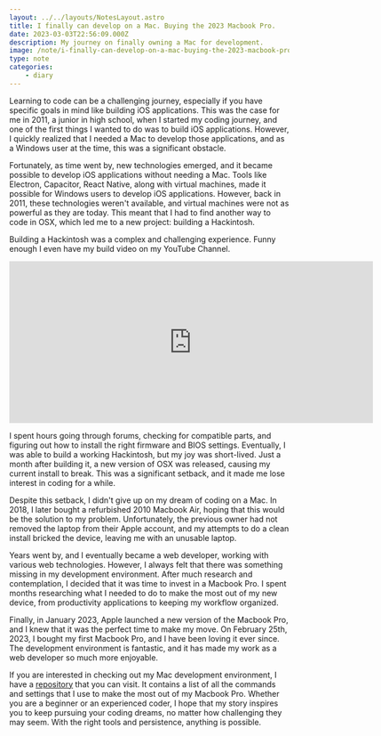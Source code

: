 ```yaml
---
layout: ../../layouts/NotesLayout.astro
title: I finally can develop on a Mac. Buying the 2023 Macbook Pro.
date: 2023-03-03T22:56:09.000Z
description: My journey on finally owning a Mac for development.
image: /note/i-finally-can-develop-on-a-mac-buying-the-2023-macbook-pro/feature-img.webp
type: note
categories:
    - diary
---
```


Learning to code can be a challenging journey, especially if you have specific goals in mind like building iOS applications. This was the case for me in 2011, a junior in high school, when I started my coding journey, and one of the first things I wanted to do was to build iOS applications. However, I quickly realized that I needed a Mac to develop those applications, and as a Windows user at the time, this was a significant obstacle.

Fortunately, as time went by, new technologies emerged, and it became possible to develop iOS applications without needing a Mac. Tools like Electron, Capacitor, React Native, along with virtual machines, made it possible for Windows users to develop iOS applications. However, back in 2011, these technologies weren't available, and virtual machines were not as powerful as they are today. This meant that I had to find another way to code in OSX, which led me to a new project: building a Hackintosh.

Building a Hackintosh was a complex and challenging experience. Funny enough I even have my build video on my YouTube Channel.

<iframe
    width="655"
    height="291"
    src="https://www.youtube.com/embed/cjF6VfgY1XM"
    title="Sushii&#39;s Hackintosh Prodigy - Editing/Gaming - 2nd Build - Timelapse"
    frameborder="0"
    allow="accelerometer; autoplay; clipboard-write; encrypted-media; gyroscope; picture-in-picture; web-share"
    className="w-full aspect-video h-full my-4"
    allowfullscreen
></iframe>

I spent hours going through forums, checking for compatible parts, and figuring out how to install the right firmware and BIOS settings. Eventually, I was able to build a working Hackintosh, but my joy was short-lived. Just a month after building it, a new version of OSX was released, causing my current install to break. This was a significant setback, and it made me lose interest in coding for a while.

Despite this setback, I didn't give up on my dream of coding on a Mac. In 2018, I later bought a refurbished 2010 Macbook Air, hoping that this would be the solution to my problem. Unfortunately, the previous owner had not removed the laptop from their Apple account, and my attempts to do a clean install bricked the device, leaving me with an unusable laptop.

Years went by, and I eventually became a web developer, working with various web technologies. However, I always felt that there was something missing in my development environment. After much research and contemplation, I decided that it was time to invest in a Macbook Pro. I spent months researching what I needed to do to make the most out of my new device, from productivity applications to keeping my workflow organized.

Finally, in January 2023, Apple launched a new version of the Macbook Pro, and I knew that it was the perfect time to make my move. On February 25th, 2023, I bought my first Macbook Pro, and I have been loving it ever since. The development environment is fantastic, and it has made my work as a web developer so much more enjoyable.

If you are interested in checking out my Mac development environment, I have a [repository](https://github.com/xjkbro/mac-2023-setup) that you can visit. It contains a list of all the commands and settings that I use to make the most out of my Macbook Pro. Whether you are a beginner or an experienced coder, I hope that my story inspires you to keep pursuing your coding dreams, no matter how challenging they may seem. With the right tools and persistence, anything is possible.
